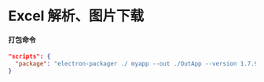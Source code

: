 
# Excel 解析、图片下载


#### 打包命令
```json
"scripts": {
  "package": "electron-packager ./ myapp --out ./OutApp --version 1.7.9 --overwrite --icon=./app/img/icon/icon.ico"
}
```